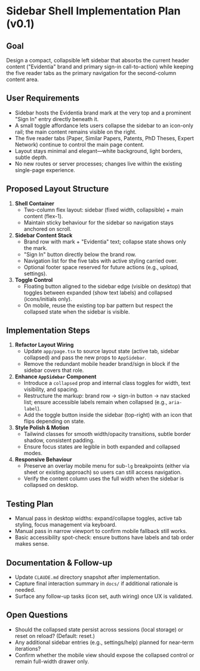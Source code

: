 # Sidebar Shell Implementation Plan (v0.1)

## Goal
Design a compact, collapsible left sidebar that absorbs the current header content ("Evidentia" brand and primary sign-in call-to-action) while keeping the five reader tabs as the primary navigation for the second-column content area.

## User Requirements
- Sidebar hosts the Evidentia brand mark at the very top and a prominent "Sign In" entry directly beneath it.
- A small toggle affordance lets users collapse the sidebar to an icon-only rail; the main content remains visible on the right.
- The five reader tabs (Paper, Similar Papers, Patents, PhD Theses, Expert Network) continue to control the main page content.
- Layout stays minimal and elegant—white background, light borders, subtle depth.
- No new routes or server processes; changes live within the existing single-page experience.

## Proposed Layout Structure
1. **Shell Container**
   - Two-column flex layout: sidebar (fixed width, collapsible) + main content (flex-1).
   - Maintain sticky behaviour for the sidebar so navigation stays anchored on scroll.
2. **Sidebar Content Stack**
   - Brand row with mark + "Evidentia" text; collapse state shows only the mark.
   - "Sign In" button directly below the brand row.
   - Navigation list for the five tabs with active styling carried over.
   - Optional footer space reserved for future actions (e.g., upload, settings).
3. **Toggle Control**
   - Floating button aligned to the sidebar edge (visible on desktop) that toggles between expanded (show text labels) and collapsed (icons/initials only).
   - On mobile, reuse the existing top bar pattern but respect the collapsed state when the sidebar is visible.

## Implementation Steps
1. **Refactor Layout Wiring**
   - Update `app/page.tsx` to source layout state (active tab, sidebar collapsed) and pass the new props to `AppSidebar`.
   - Remove the redundant mobile header brand/sign in block if the sidebar covers that role.
2. **Enhance `AppSidebar` Component**
   - Introduce a `collapsed` prop and internal class toggles for width, text visibility, and spacing.
   - Restructure the markup: brand row → sign-in button → nav stacked list; ensure accessible labels remain when collapsed (e.g., `aria-label`).
   - Add the toggle button inside the sidebar (top-right) with an icon that flips depending on state.
3. **Style Polish & Motion**
   - Tailwind classes for smooth width/opacity transitions, subtle border shadow, consistent padding.
   - Ensure focus states are legible in both expanded and collapsed modes.
4. **Responsive Behaviour**
   - Preserve an overlay mobile menu for sub-`lg` breakpoints (either via sheet or existing approach) so users can still access navigation.
   - Verify the content column uses the full width when the sidebar is collapsed on desktop.

## Testing Plan
- Manual pass in desktop widths: expand/collapse toggles, active tab styling, focus management via keyboard.
- Manual pass in narrow viewport to confirm mobile fallback still works.
- Basic accessibility spot-check: ensure buttons have labels and tab order makes sense.

## Documentation & Follow-up
- Update `CLAUDE.md` directory snapshot after implementation.
- Capture final interaction summary in `docs/` if additional rationale is needed.
- Surface any follow-up tasks (icon set, auth wiring) once UX is validated.

## Open Questions
- Should the collapsed state persist across sessions (local storage) or reset on reload? (Default: reset.)
- Any additional sidebar entries (e.g., settings/help) planned for near-term iterations?
- Confirm whether the mobile view should expose the collapsed control or remain full-width drawer only.
